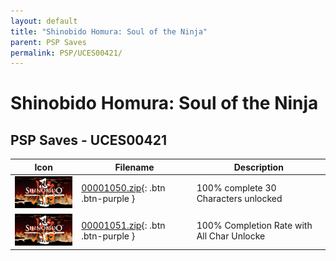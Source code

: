 ```yaml
---
layout: default
title: "Shinobido Homura: Soul of the Ninja"
parent: PSP Saves
permalink: PSP/UCES00421/
---
```

# Shinobido Homura: Soul of the Ninja

## PSP Saves - UCES00421

| Icon | Filename | Description |
|------|----------|-------------|
| ![Shinobido Homura: Soul of the Ninja](ICON0.PNG) | [00001050.zip](00001050.zip){: .btn .btn-purple } | 100% complete 30 Characters unlocked |
| ![Shinobido Homura: Soul of the Ninja](ICON0.PNG) | [00001051.zip](00001051.zip){: .btn .btn-purple } | 100% Completion Rate with All Char Unlocke |
